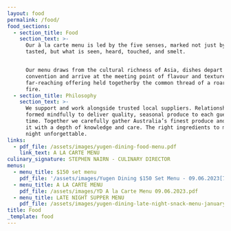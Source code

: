 ```yaml
---
layout: food
permalink: /food/
food_sections:
  - section_title: Food
    section_text: >-
      Our à la carte menu is led by the five senses, marked not just by what is
      tasted, but what is seen, heard, touched, and smelt.


      Our menu draws from the cultural richness of Asia, dishes depart from
      convention and arrive at the meeting point of flavour and texture. A
      far-reaching offering held togetherby the common thread of a roaring open
      fire.
  - section_title: Philosophy
    section_text: >-
      We support and work alongside trusted local suppliers. Relationships
      formed mindfully to deliver quality, seasonal produce to each guest, every
      time. Together we carefully gather Australia’s finest produce and prepare
      it with a depth of knowledge and care. The right ingredients to make a
      night unforgettable.
links:
  - pdf_file: /assets/images/yugen-dining-food-menu.pdf
    link_text: A LA CARTE MENU
culinary_signature: STEPHEN NAIRN - CULINARY DIRECTOR
menus:
  - menu_title: $150 set menu
    pdf_file: '/assets/images/Yugen Dining $150 Set Menu - 09.06.2023[72].pdf'
  - menu_title: A LA CARTE MENU
    pdf_file: /assets/images/YD A la Carte Menu 09.06.2023.pdf
  - menu_title: LATE NIGHT SUPPER MENU
    pdf_file: /assets/images/yugen-dining-late-night-snack-menu-january-2023.pdf
title: Food
_template: food
---
```




